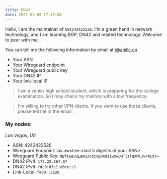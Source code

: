 ```yaml
---
title: DN42
date: 2021-03-09 17:19:00
---
```


Hello, I am the maintainer of `AS4242422526`. I'm a green hand in network technology, and I am learning BGP, DN42 and related technology. Welcome to peer with me.  

You can tell me the following information by email at <i@anillc.cn>  

- Your ASN  
- Your Wireguard endpoint  
- Your Wireguard public key  
- Your DN42 IP  
- Your link-local IP  

> I am a senior high school student, which is preparing for the college examination. So I may check my mailbox with a low frequency.  

> I'm willing to try other VPN clients. If you want to use those clients, please tell me in the email.  

### My nodes:  

_Las Vegas, US_  
- ASN: 4242422526  
- Wireguard Endpoint: las.awsl.ee:<last 5 digests of your ASN>  
- Wireguard Public Key: `NQfs6evQLemuJcdcvpO4ds1wXwUHTlzlQXWTJv+WCXY=`  
- DN42 IPv4: `172.22.167.97`  
- DN42 IPv6: `fdc9:83c1:d0ce::1`  
- Link-Local: `fe80::2526`  

